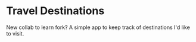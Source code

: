 # Travel Destinations
New collab to learn fork?
A simple app to keep track of destinations I'd like to visit.
